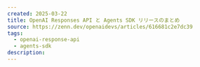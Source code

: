 ```yaml
---
created: 2025-03-22
title: OpenAI Responses API と Agents SDK リリースのまとめ
source: https://zenn.dev/openaidevs/articles/616681c2e7dc39
tags:
  - openai-response-api
  - agents-sdk
description:
---
```

